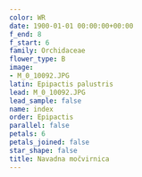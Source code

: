 ```yaml
---
color: WR
date: 1900-01-01 00:00:00+00:00
f_end: 8
f_start: 6
family: Orchidaceae
flower_type: B
image:
- M_0_10092.JPG
latin: Epipactis palustris
lead: M_0_10092.JPG
lead_sample: false
name: index
order: Epipactis
parallel: false
petals: 6
petals_joined: false
star_shape: false
title: Navadna močvirnica
---
```


